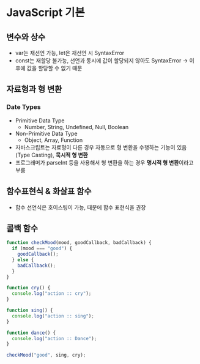 # JavaScript 기본

## 변수와 상수

- var는 재선언 가능, let은 재선언 시 SyntaxError
- const는 재할당 불가능, 선언과 동시에 값이 할당되지 않아도 SyntaxError → 이후에 값을 할당할 수 없기 때문

## 자료형과 형 변환

### Date Types

- Primitive Data Type
    - Number, String, Undefined, Null, Boolean
- Non-Primitive Data Type
    - Object, Array, Function
- 자바스크립트는 자료형이 다른 경우 자동으로 형 변환을 수행하는 기능이 있음(Type Casting), **묵시적 형 변환**
- 프로그래머가 parseInt 등을 사용해서 형 변환을 하는 경우 **명시적 형 변환**이라고 부름

## 함수표현식 & 화살표 함수

- 함수 선언식은 호이스팅이 가능, 때문에 함수 표현식을 권장

## 콜백 함수

```jsx
function checkMood(mood, goodCallback, badCallback) {
  if (mood === "good") {
    goodCallback();
  } else {
    badCallback();
  }
}

function cry() {
  console.log("action :: cry");
}

function sing() {
  console.log("action :: sing");
}

function dance() {
  console.log("action :: Dance");
}

checkMood("good", sing, cry);
```